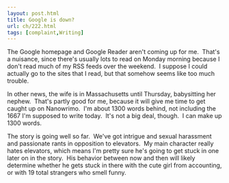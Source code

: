 ```yaml
---
layout: post.html
title: Google is down?
url: ch/222.html
tags: [complaint,Writing]
---
```

The Google homepage and Google Reader aren't coming up for me.  That's a nuisance, since there's usually lots to read on Monday morning because I don't read much of my RSS feeds over the weekend.  I suppose I could actually go to the sites that I read, but that somehow seems like too much trouble.

In other news, the wife is in Massachusetts until Thursday, babysitting her nephew.  That's partly good for me, because it will give me time to get caught up on Nanowrimo.  I'm about 1300 words behind, not including the 1667 I'm supposed to write today.  It's not a big deal, though.  I can make up 1300 words.

The story is going well so far.  We've got intrigue and sexual harassment and passionate rants in opposition to elevators.  My main character really hates elevators, which means I'm pretty sure he's going to get stuck in one later on in the story.  His behavior between now and then will likely determine whether he gets stuck in there with the cute girl from accounting, or with 19 total strangers who smell funny.
